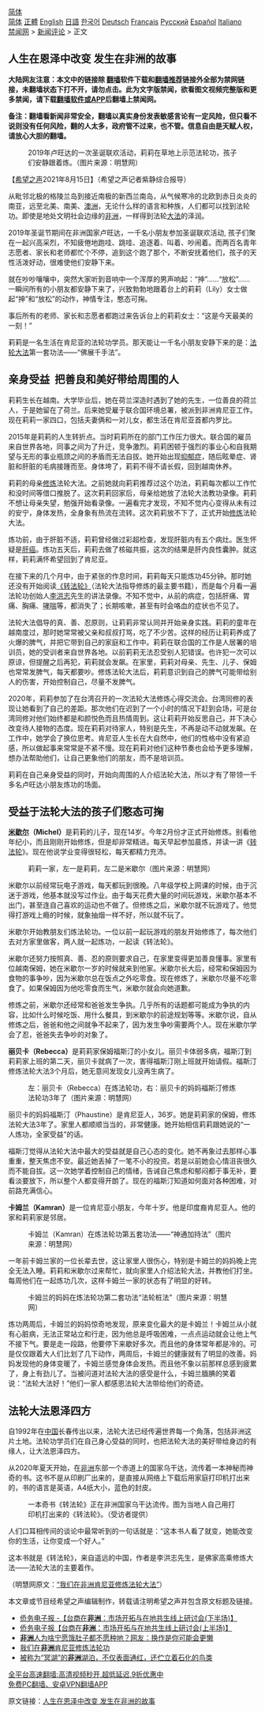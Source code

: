  <!-- 面包屑导航 --> <div class="breadcrumb"><!-- GTranslate: https://gtranslate.io/ -->  <div class="switcher notranslate">  <div class="selected">  <a href="#" onclick="return false;"> 简体</a>  </div>  <div class="option">  <a href="https://www.bannedbook.org" onclick="doGTranslate('zh-CN|zh-CN');jQuery('div.switcher div.selected a').html(jQuery(this).html());return false;" title="简体中文" class="nturl selected"> 简体</a>  <a href="https://www.bannedbook.org/zh-tw/" onclick="doGTranslate('zh-CN|zh-TW');jQuery('div.switcher div.selected a').html(jQuery(this).html());return false;" title="繁體中文" class="nturl"> 正體</a>  <a href="https://www.bannedbook.org/en/" onclick="doGTranslate('zh-CN|en');jQuery('div.switcher div.selected a').html(jQuery(this).html());return false;" title="English" class="nturl"> English</a>  <a href="https://www.bannedbook.org/ja/" onclick="doGTranslate('zh-CN|ja');jQuery('div.switcher div.selected a').html(jQuery(this).html());return false;" title="日本語" class="nturl"> 日語</a>  <a href="https://www.bannedbook.org/ko/" onclick="doGTranslate('zh-CN|ko');jQuery('div.switcher div.selected a').html(jQuery(this).html());return false;" title="한국어" class="nturl"> 한국어</a>  <a href="https://www.bannedbook.org/de/" onclick="doGTranslate('zh-CN|de');jQuery('div.switcher div.selected a').html(jQuery(this).html());return false;" title="Deutsch" class="nturl"> Deutsch</a>  <a href="https://www.bannedbook.org/fr/" onclick="doGTranslate('zh-CN|fr');jQuery('div.switcher div.selected a').html(jQuery(this).html());return false;" title="Français" class="nturl"> Français</a>  <a href="https://www.bannedbook.org/ru/" onclick="doGTranslate('zh-CN|ru');jQuery('div.switcher div.selected a').html(jQuery(this).html());return false;" title="Русский" class="nturl"> Русский</a>  <a href="https://www.bannedbook.org/es/" onclick="doGTranslate('zh-CN|es');jQuery('div.switcher div.selected a').html(jQuery(this).html());return false;" title="Español" class="nturl"> Español</a>  <a href="https://www.bannedbook.org/it/" onclick="doGTranslate('zh-CN|it');jQuery('div.switcher div.selected a').html(jQuery(this).html());return false;" title="Italiano" class="nturl"> Italiano</a>  </div>  </div>      <div class='breadcrumb-sub'><!-- Breadcrumb NavXT 6.3.0 --> <a href="https://www.bannedbook.org/" class="home">禁闻网</a> &gt; <a href="https://www.bannedbook.org/bnews/comments/" class="category">新闻评论</a> &gt; 正文</div></div><h2>人生在恩泽中改变 发生在非洲的故事</h2> <p class="notice"><b>大陆网友注意：本文中的链接除 <a href="https://github.com/bannedbook/fanqiang" >翻墙</a>软件下载和<a href="https://github.com/killgcd/justmysocks/blob/master/README.md">翻墙推荐</a>链接外全部为禁网链接，未翻墙状态下打不开，请勿点击。此为文字版禁闻，欲看图文视频完整版和更多禁闻，请下载<a href="https://github.com/bannedbook/fanqiang">翻墙软件或APP</a>后翻墙上禁闻网。</p><p>备注：翻墙看新闻非常安全，翻墙以真实身份发表敏感言论有一定风险，但只看不说则没有任何风险，翻的人太多，政府管不过来，也不管。信息自由是天赋人权，请放心大胆的翻墙。</b></p>  <div class="entry"> <figure> <p><figcaption>2019年卢旺达的一次圣诞联欢活动，莉莉在草地上示范法轮功，孩子们安静跟着炼。（图片来源：明慧网）</figcaption></figure> <p>【<span class='wp_keywordlink_affiliate'><a href="https://www.soundofhope.org" title="希望之声" target="_blank">希望之声</a></span>2021年8月15日】（希望之声记者紫静综合报导）</p> <p>从毗邻北极的格陵兰岛到接近南极的新西兰南岛，从气候寒冷的北欧到赤日炎炎的南亚，远至北美、南美、<a href="https://www.bannedbook.org/bnews/tag/%e6%be%b3%e6%b4%b2/" class="st_tag internal_tag" rel="tag" title="标签 澳洲 下的日志">澳洲</a>，无论什么样的语言和种族，人们都可以找到法轮功。即使是地处文明社会边缘的<a href="https://www.bannedbook.org/bnews/tag/%e9%9d%9e%e6%b4%b2/" class="st_tag internal_tag" rel="tag" title="标签 非洲 下的日志">非洲</a>，一样得到法轮<a href="https://www.bannedbook.org/bnews/tag/%E5%A4%A7%E6%B3%95/" class="st_tag internal_tag" rel="tag" title="标签 大法 下的日志">大法</a>的泽润。</p> <p>2019年圣诞节期间在非洲国家卢旺达，一千名小朋友参加圣诞联欢活动, 孩子们聚在一起兴高采烈，不知疲倦地跑哇、跳哇、追逐着、叫着、吵闹着。而两百名青年志愿者、家长和老师都忙个不停，追到这个跑了那个，不断安抚着他们，孩子的天性活泼好动，很难使他们安静下来。</p> <p>就在吵吵嚷嚷中，突然大家听到音响中一个浑厚的男声响起：“抻”……“放松”……一瞬间所有的小朋友都安静下来了，兴致勃勃地跟着台上的莉莉（Lily）女士做起“抻”和“放松”的动作，神情专注，憨态可掬。</p> <p>事后所有的老师、家长和志愿者都跑过来告诉台上的莉莉女士：“这是今天最美的一刻！”</p> <p>莉莉是一名生活在肯尼亚的法轮功学员。那天能让一千名小朋友安静下来的是：<a href="https://www.bannedbook.org/bnews/tag/%e6%b3%95%e8%bd%ae%e5%a4%a7%e6%b3%95/" class="st_tag internal_tag" rel="tag" title="标签 法轮大法 下的日志">法轮大法</a>第一套功法——“佛展千手法”。</p> <h2><strong>亲身受益  把善良和美好带给周围的人</strong></h2> <p>莉莉生长在越南。大学毕业后，她在荷兰深造时遇到了她的先生，一位善良的荷兰人，于是她留在了荷兰。后来她受雇于联合国环境总署，被派到非洲肯尼亚工作。现在莉莉一家四口，包括夫妻俩和一对儿女，都生活在肯尼亚首都内罗比。</p> <p>2015年是莉莉的人生转折点。当时莉莉所在的部门工作压力很大。联合国的雇员来自世界各地，同事之间为了升迁，竞争激烈。莉莉困顿于强烈的事业心和自我期望与无形的事业瓶颈之间的矛盾而无法自拔。她开始出现<a href="https://www.bannedbook.org/bnews/tag/%e6%8a%91%e9%83%81%e7%97%87/" class="st_tag internal_tag" rel="tag" title="标签 抑郁症 下的日志">抑郁症</a>，随后眩晕症、肾脏和肝脏的毛病接踵而至。身体垮了，莉莉不得不请长假，回到越南休养。</p>  <p>莉莉的母亲<span class='wp_keywordlink'><a href="https://www.qi-gong.me/" title="气功修炼网" target="_blank">修炼</a></span>法轮大法。之前她就向莉莉推荐过这个功法，莉莉每次都以工作忙和没时间等借口推脱了。这次莉莉回家后，母亲给她放了法轮大法教功录像。莉莉不想让母亲失望，勉强开始看录像。一遍看完才发现，不知不觉内心变得从未有过的安宁，身体发热，全身象有热流在流转。这次莉莉放不下了，正式开始<a href="https://www.bannedbook.org/bnews/tag/%e4%bf%ae%e7%82%bc/" class="st_tag internal_tag" rel="tag" title="标签 修炼 下的日志">修炼</a>法轮大法。</p> <p>炼功前，由于肝脏不适，莉莉曾经做过彩超检查，发现肝脏内有五个病灶。医生怀疑是<a href="https://www.bannedbook.org/bnews/tag/%E8%82%9D%E7%99%8C/" class="st_tag internal_tag" rel="tag" title="标签 肝癌 下的日志">肝癌</a>。炼功五天后，莉莉去做了核磁共振，这次的结果是肝内良性囊肿。就这样，莉莉满怀希望回到了肯尼亚。</p> <p>在接下来的几个月中，由于紧张的作息时间，莉莉每天只能炼功45分钟。那时她还没有开始阅读<a href="https://www.tiantibooks.org/products/zhuan-falun-simplified-chinese" title="李洪志先生指导法轮功弟子修炼的专着，是讲解法轮功（法轮大法）修炼原则、指导学炼者提高的根本大法。 * 《转法轮》免费下载* 《转法轮》印刷版购买">《转法轮》</a>（法轮大法指导修炼的最主要书籍），而是每个月看一遍法轮功创始人<a href="https://www.minghui.org/mh/glossary.html#32" title="《转法轮》的作者。（图）见证：* 李洪志先生的故事（1）* 李洪志先生的故事（2）着作：* 李洪志先生指导法轮功弟子修炼的着作一览* 更多李洪志先生的着作，请见：* http://www.minghui.org/mh/fenlei/217/* http://gb.falundafa.org/falun-dafa-books.html报道：* 加拿大国会议员宣布法轮大法月 称颂李洪志先生* 马里兰州通过决议案　赞誉李洪志先生（图）* 美国自由之家隆重向李洪志师父及法轮大法协">李洪志</a>先生的讲法录像。不知不觉中，从前的病症，包括肝痛、胃痛、胸痛、<a href="https://www.bannedbook.org/bnews/tag/%E5%93%AE%E5%96%98/" class="st_tag internal_tag" rel="tag" title="标签 哮喘 下的日志">哮喘</a>等，都消失了；长期咳嗽，甚至有时会咯血的症状也不见了。</p> <p>法轮大法倡导的真、善、忍原则，让莉莉非常认同并开始亲身实践。莉莉的童年在越南度过，那时她常常被父亲和叔叔打骂，吃了不少苦。这样的经历让莉莉养成了火爆的脾气，并把它带到自己的家庭和工作中。莉莉在联合国的工作是人居署的培训员，她的受训者来自世界各地。以前莉莉无法忍受别人犯错误。也许犯一次可以原谅，但提醒之后再犯，莉莉就会发飙。在家里，莉莉对母亲、先生、儿子、保姆也常常发脾气，每天都要吵。修炼法轮大法后，莉莉意识到自己的脾气可能带给别人的伤害，开始控制自己，尽量不发脾气。</p> <p>2020年，莉莉参加了在台湾召开的一次法轮大法修炼心得交流会。台湾同修的表现让她看到了自己的差距。那次他们在迟到了一个小时的情况下赶到会场，可是台湾同修对他们始终都是和颜悦色而且热情周到。这让莉莉开始反思自己，并下决心改变待人接物的态度。现在莉莉对待家人，特别是先生，不再是动不动就发飙。在工作中，她学会了换位思考。肯尼亚人生长在大自然中，他们的性格中没有紧迫感，所以做起事来常常是不紧不慢。现在莉莉对他们这种节奏也会给予更多理解，想办法帮助他们，让自己更象他们的朋友，而不是培训员。</p> <p>莉莉在自己亲身受益的同时，开始向周围的人介绍法轮大法，所以才有了带领一千多名卢旺达小朋友炼功的场面。</p> <h2><strong>受益于法轮大法的孩子们憨态可掬 </strong></h2> <p><strong><a href="https://www.bannedbook.org/bnews/tag/%e7%b1%b3%e6%ad%87%e5%b0%94/" class="st_tag internal_tag" rel="tag" title="标签 米歇尔 下的日志">米歇尔</a>（Michel）</strong>是莉莉的儿子，现在14岁。今年2月份才正式开始修炼。别看他年纪小，而且刚刚开始修炼，但是却非常精进。每天早起参加晨炼，并读一讲《<span class='wp_keywordlink'><a href="https://gb.falundafa.org/chigb/zfl.htm" title="《转法轮》" target="_blank">转法轮</a></span>》。现在他说学业变得很轻松，每天都精力充沛。</p> <figure><figcaption>莉莉一家，左一是莉莉，左二是米歇尔（图片来源：明慧网）</figcaption></figure> <p>米歇尔以前经常玩电子游戏，每天都玩到很晚。八年级学校上网课的时候，由于沉迷于游戏，他基本就没写过作业。由于每天花费大量的时间玩游戏，米歇尔基本不出门，甚至连自己喜欢的运动也不做了。但修炼之后，米歇尔就不玩游戏了。他觉得打游戏上瘾的时候，就象抽烟一样不好，所以就不玩了。</p>  <p>米歇尔开始教朋友们炼法轮功。一位以前一起玩游戏的朋友开始修炼了，每次他们去对方家里做客，两人就一起炼功，一起读《转法轮》。</p> <p>米歇尔还努力按照真、善、忍的原则要求自己，在家里变得更加善良懂事。家里有位越南保姆，她在米歇尔一岁的时候就来到他家。米歇尔长大后，经常和保姆因为食物的事争吵，因为米歇尔总在饭点之外吃零食。现在修炼了，米歇尔尽量不吃零食了。如果保姆因为他吃零食而生气，米歇尔就会向她道歉。</p> <p>修炼之前，米歇尔还经常和爸爸发生争执。几乎所有的话题都可能成为争执的内容，比如什么时候吃饭、用什么餐具，到米歇尔的前途规划等等。米歇尔说，自从修炼之后，爸爸和他之间就争不起来了，因为发生争吵需要两个人。现在米歇尔学会了忍，爸爸失去争吵的对象了。</p> <p><strong>丽贝卡（Rebecca）</strong>是莉莉家保姆福斯汀的小女儿。丽贝卡体弱多病，福斯汀到莉莉家上班的第二天，丽贝卡就病了一次，害得福斯汀刚上班就开始请假。福斯汀修炼法轮大法3个月后，她无意间发现女儿没再生病了。</p> <figure><figcaption>左：丽贝卡（Rebecca）在炼法轮功，右：丽贝卡的妈妈福斯汀修炼法轮功3年了（图片来源：明慧网）</figcaption></figure> <p>丽贝卡的妈妈福斯汀（Phaustine）是肯尼亚人，36岁。她是莉莉家的保姆，修炼法轮大法3年了。家里人都顺顺当当的，非常健康。她开始相信莉莉跟她说的“一人炼功，全家受益”的话。</p> <p>福斯汀觉得从法轮大法中最大的受益就是自己心态的变化。她不再象过去那样心事重重，整天焦虑不安。最近她丢掉了一笔不小的投资。若是以前她会心情沮丧很久而不能自拔。这一次她学着控制自己的情绪，告诫自己焦虑和郁闷都于事无补，要看淡要放下，所以整个人都变得开朗了。现在的福斯汀知道如何面对各种困难，对前路充满信心。</p> <p><strong>卡姆兰（Kamran）</strong>是一位肯尼亚小朋友，今年十岁。他是印度裔肯尼亚人。他的家和莉莉家是邻居。</p> <figure><figcaption>卡姆兰（Kamran）在炼法轮功第五套功法——“神通加持法”（图片来源：明慧网）</figcaption></figure> <p>一年前卡姆兰家的一位长辈去世，这让家里人很伤心，特别是卡姆兰的妈妈晚上完全无法入睡。莉莉和米歇尔过来帮忙，就向家里人介绍法轮大法，并教他们打坐。每周他们在一起炼功几次，这样卡姆兰一家的状态有了明显的好转。</p>  <figure><figcaption>卡姆兰的妈妈在炼法轮功第二套功法“法轮桩法”（图片来源：明慧网）</figcaption></figure> <p>炼功两周后，卡姆兰的妈妈惊奇地发现，原来变化最大的是卡姆兰！卡姆兰从小就有心脏病，无法正常站立和行走，因为他总是呼吸困难，一点点运动就会让他上气不接下气。要是走一段路，他要停下来歇好多次。而且他的身体常年都是冷的。可是仅仅跟着大人们比划了几下动作，两周后，卡姆兰的健康就有了明显的改善。妈妈发现他的身体变暖了，卡姆兰感觉身体会发热。而且他不象以前那样总感到疲累了，身上有劲儿了。当被问道对法轮大法的感受是什么，卡姆兰腼腆的笑着说：“法轮大法好！”他们一家人都感恩法轮大法带给他们的奇迹。</p> <h2>法轮大法恩泽四方</h2> <p>自1992年在<span class='wp_keywordlink_affiliate'><a href="https://www.bannedbook.org/" title="中国" target="_blank">中国</a></span>长春传出以来，法轮大法已经传遍世界每一个角落，包括非洲这片土地。法轮功学员们在自己身心受益的同时，也把法轮大法的美好带给身边的有缘人，让大法恩泽四方。</p> <p>从2020年夏天开始，在<a href="https://www.epochtimes.com/gb/tag/%E9%9D%9E%E6%B4%B2.html">非洲</a>东部一个赤道上的国家乌干达，流传着一本神秘而神奇的书。这书不是从印刷厂出来的，是直接从网络上下载后用家庭打印机打出来的，书的语言是英语，A4纸大小，蓝色的封皮。</p> <figure><figcaption>一本奇书《转法轮》正在非洲国家乌干达流传。图为当地人自己用打印机打出来的《转法轮》。（受访者提供）</figcaption></figure> <p>人们口耳相传间的谈论中最常听到的一句话就是：“这本书人看了就变，她能改变你的生活，让你变成一个好人。”</p> <p>这本书就是《转法轮》，来自遥远的中国，作者是李洪志先生，是佛家高乘修炼大法——法轮大法的主要着作。</p> <p>（明慧网原文：<a href="minghui.org/mh/articles/2021/8/13/“我们在非洲肯尼亚修炼法轮大法”-429528.html">“我们在非洲肯尼亚修炼法轮大法”</a>）</p> <p>本文章或节目经希望之声编辑制作，转载请注明希望之声并包含原文标题及链接。 </p> <ul class='op-related-articles' title='相关阅读'> <li><a href='https://www.bannedbook.org/bnews/taiwannews/20210815/1606741.html' target='_blank'>侨务电子报 -【台商在<b>非洲</b>：市场开拓与在地共生线上研讨会(下半场)】</a></li> <li><a href='https://www.bannedbook.org/bnews/taiwannews/20210814/1606324.html' target='_blank'>侨务电子报【台商在<b>非洲</b>：市场开拓与在地共生线上研讨会(上半场)】</a></li> <li><a href='https://www.bannedbook.org/bnews/funmedia/20210814/1606164.html' target='_blank'><b>非洲</b>人为啥宁愿饿肚子都不愿种地？网友：换作是你可能会更懒</a></li> <li><a href='https://www.bannedbook.org/bnews/aomi/life/20210813/1605727.html' target='_blank'>我们在<b>非洲</b>肯尼亚修炼法轮功</a></li> <li><a href='https://www.bannedbook.org/bnews/funmedia/20210812/1604944.html' target='_blank'>被称为“冥湖”的<b>非洲</b>湖泊，不仅表面通红，还伫立着石化的鸟类</a></li> </ul> <p class="texttj"> <a href="https://github.com/bannedbook/fanqiang/wiki/V2ray%E6%9C%BA%E5%9C%BA" target="_blank">全平台高速翻墙:高清视频秒开,超低延迟,9折优惠中</a><br/> <a href="https://github.com/bannedbook/fanqiang/wiki/%E7%A6%81%E9%97%BB%E7%BD%91%E5%AE%89%E5%8D%93%E7%BF%BB%E5%A2%99%E6%96%B0%E9%97%BBAPP" target="_blank">免费PC翻墙、安卓VPN翻墙APP</a></p> <p>原文链接：<a class="src_link"  href="https://www.soundofhope.org/post/535511" target="_blank">人生在恩泽中改变 发生在非洲的故事</a></p><a name='sharetosocial'></a>  <div style="margin-bottom:5px;padding-bottom:5px;clear:both"> <div id="archive-pix-1" class="banner-ads"> <!-- AuctionX Display platform tag START --> <div id="26318x728x90x621x_ADSLOT2" clicktrack="%%CLICK_URL_ESC%%"></div> <!-- AuctionX Display platform tag END --> </div> <div id="archive-pix-2" class="banner-ads"> <!-- AuctionX Display platform tag START --> <div id="26315x300x250x621x_ADSLOT2" clicktrack="%%CLICK_URL_ESC%%"></div> <!-- AuctionX Display platform tag END --> </div> </div>  <div id="archive-pix-1" class="banner-ads"> <!-- AuctionX Display platform tag START --> <div id="26318x728x90x621x_ADSLOT3" clicktrack="%%CLICK_URL_ESC%%"></div> <!-- AuctionX Display platform tag END --> </div> </div><!--END ENTRY--> 